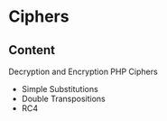 # Ciphers
Content
--------

Decryption and Encryption PHP Ciphers 
* Simple Substitutions
* Double Transpositions
* RC4



